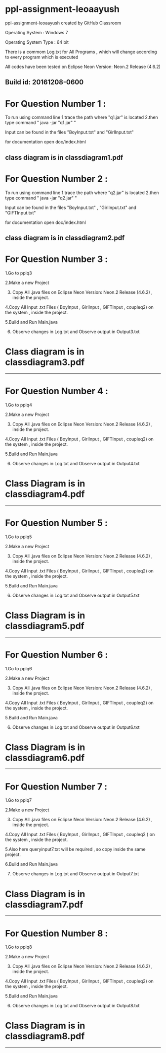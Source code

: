 # ppl-assignment-leoaayush
ppl-assignment-leoaayush created by GitHub Classroom

Operating System : Windows 7

Operating System Type : 64 bit

There is a commom Log.txt for All Programs , which will change according to every program which is executed

All codes have been tested on Eclipse Neon Version: Neon.2 Release (4.6.2)

Build id: 20161208-0600
------------------------------------------------------------------------------------------------------------------------------------------
# For Question Number 1 :

To run using command line
1.trace the path where "q1.jar" is located
2.then type command " java -jar "q1.jar" "

Input can be found in the files "BoyInput.txt" and "GirlInput.txt"

for documentation open doc/index.html

class diagram is in classdiagram1.pdf
------------------------------------------------------------------------------------------------------------------------------------------
# For Question Number 2 :

To run using command line
1.trace the path where "q2.jar" is located
2.then type command " java -jar "q2.jar" "

Input can be found in the files "BoyInput.txt" , "GirlInput.txt" and "GIFTInput.txt"

for documentation open doc/index.html

class diagram is in classdiagram2.pdf
------------------------------------------------------------------------------------------------------------------------------------------
# For Question Number 3 :
1.Go to pplq3

2.Make a new Project

3. Copy All .java files on Eclipse Neon Version: Neon.2 Release (4.6.2) , inside the project.

4.Copy All Input .txt Files ( BoyInput , GirlInput , GIFTInput , coupleq2) on the system , inside the project.

5.Build and Run Main.java

6. Observe changes in Log.txt and Observe output in Output3.txt

# Class diagram is in classdiagram3.pdf
----------------------------------------------------------------------------------------------------------------------------------------
# For Question Number 4 : 

1.Go to pplq4

2.Make a new Project

3. Copy All .java files on Eclipse Neon Version: Neon.2 Release (4.6.2) , inside the project.

4.Copy All Input .txt Files ( BoyInput , GirlInput , GIFTInput , coupleq2) on the system , inside the project.

5.Build and Run Main.java

6. Observe changes in Log.txt and Observe output in Output4.txt

# Class Diagram is in classdiagram4.pdf
----------------------------------------------------------------------------------------------------------------------------------------
# For Question Number 5 : 

1.Go to pplq5

2.Make a new Project

3. Copy All .java files on Eclipse Neon Version: Neon.2 Release (4.6.2) , inside the project.

4.Copy All Input .txt Files ( BoyInput , GirlInput , GIFTInput , coupleq2) on the system , inside the project.

5.Build and Run Main.java

6. Observe changes in Log.txt and Observe output in Output5.txt

# Class Diagram is in classdiagram5.pdf
----------------------------------------------------------------------------------------------------------------------------------------
# For Question Number 6 : 

1.Go to pplq6

2.Make a new Project

3. Copy All .java files on Eclipse Neon Version: Neon.2 Release (4.6.2) , inside the project.

4.Copy All Input .txt Files ( BoyInput , GirlInput , GIFTInput , coupleq2) on the system , inside the project.

5.Build and Run Main.java

6. Observe changes in Log.txt and Observe output in Output6.txt

# Class Diagram is in classdiagram6.pdf
----------------------------------------------------------------------------------------------------------------------------------------
# For Question Number 7 : 

1.Go to pplq7

2.Make a new Project

3. Copy All .java files on Eclipse Neon Version: Neon.2 Release (4.6.2) , inside the project.

4.Copy All Input .txt Files ( BoyInput , GirlInput , GIFTInput , coupleq2 ) on the system , inside the project.

5.Also here queryinput7.txt will be required , so copy inside the same project.

6.Build and Run Main.java

7. Observe changes in Log.txt and Observe output in Output7.txt

# Class Diagram is in classdiagram7.pdf
----------------------------------------------------------------------------------------------------------------------------------------
# For Question Number 8 : 

1.Go to pplq8

2.Make a new Project

3. Copy All .java files on Eclipse Neon Version: Neon.2 Release (4.6.2) , inside the project.

4.Copy All Input .txt Files ( BoyInput , GirlInput , GIFTInput , coupleq2) on the system , inside the project.

5.Build and Run Main.java

6. Observe changes in Log.txt and Observe output in Output8.txt

# Class Diagram is in classdiagram8.pdf
----------------------------------------------------------------------------------------------------------------------------------------
